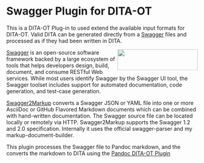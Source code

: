 <h1>Swagger Plugin for DITA-OT</h1>

This is a DITA-OT Plug-in to used extend the available input formats for DITA-OT. Valid DITA can be generated directly from a [Swagger](https://github.com/swagger-api) files  and processed as if they had been written in DITA.

[<img src="https://swagger.io/swagger/media/assets/images/swagger_logo.svg" align="right" height="55" width="211">](http://swagger.io/)

[Swagger](https://swagger.io/) is an open-source software framework backed by a large ecosystem of tools that helps developers design, build, document, and consume RESTful Web services. While most users identify Swagger by the Swagger UI tool, the Swagger toolset includes support for automated documentation, code generation, and test-case generation.

[Swagger2Markup](https://github.com/Swagger2Markup/swagger2markup) converts a Swagger JSON or YAML file into one or more AsciiDoc or GitHub Flavored Markdown documents which can be combined with hand-written documentation. The Swagger source file can be located locally or remotely via HTTP. Swagger2Markup supports the Swagger 1.2 and 2.0 specification. Internally it uses the official swagger-parser and my markup-document-builder.

This plugin processes the Swagger file to Pandoc markdown, and the converts the markdown to DITA using the [Pandoc DITA-OT Plugin](https://github.com/jason-fox/fox.jason.passthrough.pandoc)
